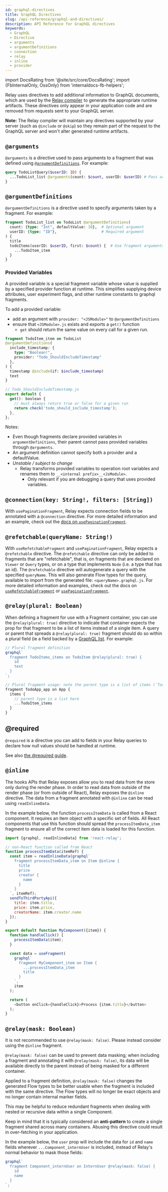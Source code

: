 ```yaml
---
id: graphql-directives
title: GraphQL Directives
slug: /api-reference/graphql-and-directives/
description: API Reference for GraphQL directives
keywords:
  - GraphQL
  - Directive
  - arguments
  - argumentDefinitions
  - connection
  - relay
  - inline
  - provider
---
```


import DocsRating from '@site/src/core/DocsRating';
import {FbInternalOnly, OssOnly} from 'internaldocs-fb-helpers';

Relay uses directives to add additional information to GraphQL documents, which are used by the [Relay compiler](../../guides/compiler/) to generate the appropriate runtime artifacts. These directives only appear in your application code and are removed from requests sent to your GraphQL server.

**Note:** The Relay compiler will maintain any directives supported by your server (such as `@include` or `@skip`) so they remain part of the request to the GraphQL server and won't alter generated runtime artifacts.

## `@arguments`

`@arguments` is a directive used to pass arguments to a fragment that was defined using [`@argumentDefinitions`](#argumentdefinitions). For example:

```graphql
query TodoListQuery($userID: ID) {
  ...TodoList_list @arguments(count: $count, userID: $userID) # Pass arguments here
}
```

## `@argumentDefinitions`

`@argumentDefinitions` is a directive used to specify arguments taken by a fragment. For example:

```graphql
fragment TodoList_list on TodoList @argumentDefinitions(
  count: {type: "Int", defaultValue: 10},  # Optional argument
  userID: {type: "ID"},                    # Required argument
) {
  title
  todoItems(userID: $userID, first: $count) {  # Use fragment arguments here as variables
    ...TodoItem_item
  }
}
```

### Provided Variables
A provided variable is a special fragment variable whose value is supplied by a specified provider function at runtime. This simplifies supplying device attributes, user experiment flags, and other runtime constants to graphql fragments.

To add a provided variable:
- add an argument with `provider: "<JSModule>"` to `@argumentDefinitions`
- ensure that `<JSModule>.js` exists and exports a `get()` function
  -  `get` should return the same value on every call for a given run.

```graphql
fragment TodoItem_item on TodoList
@argumentDefinitions(
  include_timestamp: {
    type: "Boolean!",
    provider: "Todo_ShouldIncludeTimestamp"
  },
) {
  timestamp @include(if: $include_timestamp)
  text
}
```

```javascript
// Todo_ShouldIncludeTimestamp.js
export default {
  get(): boolean {
    // must always return true or false for a given run
    return check('todo_should_include_timestamp');
  },
};
```
Notes:
- Even though fragments declare provided variables in `argumentDefinitions`, their parent cannot pass provided variables through `@arguments`.
- An argument definition cannot specify both a provider and a defaultValue.
- _Unstable / subject to change_
  - Relay transforms provided variables to operation root variables and renames them to `__<internal prefix>__<JsModule>`.
    - Only relevant if you are debugging a query that uses provided variables.

## `@connection(key: String!, filters: [String])`

With `usePaginationFragment`, Relay expects connection fields to be annotated with a `@connection` directive. For more detailed information and an example, check out the [docs on `usePaginationFragment`](../../guided-tour/list-data/rendering-connections).

## `@refetchable(queryName: String!)`

With `useRefetchableFragment` and `usePaginationFragment`, Relay expects a `@refetchable` directive. The `@refetchable` directive can only be added to fragments that are "refetchable", that is, on fragments that are declared on `Viewer` or `Query` types, or on a type that implements `Node` (i.e. a type that has an id). The `@refetchable` directive will autogenerate a query with the specified `queryName`. This will also generate Flow types for the query, available to import from the generated file: `<queryName>.graphql.js`. For more detailed information and examples, check out the docs on [`useRefetchableFragment`](../use-refetchable-fragment/) or [`usePaginationFragment`](../use-pagination-fragment/).

## `@relay(plural: Boolean)`

When defining a fragment for use with a Fragment container, you can use the `@relay(plural: true)` directive to indicate that container expects the prop for that fragment to be a list of items instead of a single item. A query or parent that spreads a `@relay(plural: true)` fragment should do so within a plural field (ie a field backed by a [GraphQL list](http://graphql.org/learn/schema/#lists-and-non-null). For example:

```javascript
// Plural fragment definition
graphql`
  fragment TodoItems_items on TodoItem @relay(plural: true) {
    id
    text
  }
`;

// Plural fragment usage: note the parent type is a list of items (`TodoItem[]`)
fragment TodoApp_app on App {
  items {
    // parent type is a list here
    ...TodoItem_items
  }
}
```

## @required

`@required` is a directive you can add to fields in your Relay queries to declare how null values should be handled at runtime.

See also [the @required guide](../../guides/required-directive/).

## `@inline`

The hooks APIs that Relay exposes allow you to read data from the store only during the render phase. In order to read data from outside of the render phase (or from outside of React), Relay exposes the `@inline` directive. The data from a fragment annotated with `@inline` can be read using `readInlineData`.

In the example below, the function `processItemData` is called from a React component. It requires an item object with a specific set of fields. All React components that use this function should spread the `processItemData_item` fragment to ensure all of the correct item data is loaded for this function.

```javascript
import {graphql, readInlineData} from 'react-relay';

// non-React function called from React
function processItemData(itemRef) {
  const item = readInlineData(graphql`
    fragment processItemData_item on Item @inline {
      title
      price
      creator {
        name
      }
    }
  `, itemRef);
  sendToThirdPartyApi({
    title: item.title,
    price: item.price,
    creatorName: item.creator.name
  });
}
```

```javascript
export default function MyComponent({item}) {
  function handleClick() {
    processItemData(item);
  }

  const data = useFragment(
    graphql`
      fragment MyComponent_item on Item {
        ...processItemData_item
        title
      }
    `,
    item
  );

  return (
    <button onClick={handleClick}>Process {item.title}</button>
  );
}
```

## `@relay(mask: Boolean)`

 It is not recommended to use `@relay(mask: false)`. Please instead consider using the `@inline` fragment.

`@relay(mask: false)` can be used to prevent data masking; when including a fragment and annotating it with `@relay(mask: false)`, its data will be available directly to the parent instead of being masked for a different container.

Applied to a fragment definition, `@relay(mask: false)` changes the generated Flow types to be better usable when the fragment is included with the same directive. The Flow types will no longer be exact objects and no longer contain internal marker fields.

This may be helpful to reduce redundant fragments when dealing with nested or recursive data within a single Component.

Keep in mind that it is typically considered an **anti-pattern** to create a single fragment shared across many containers. Abusing this directive could result in over-fetching in your application.

In the example below, the `user` prop will include the data for `id` and `name` fields wherever `...Component_internUser` is included, instead of Relay's normal behavior to mask those fields:

```javascript
graphql`
  fragment Component_internUser on InternUser @relay(mask: false) {
    id
    name
  }
`;
```

<DocsRating />
